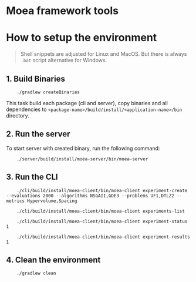 # Moea framework tools

# How to setup the environment

> Shell snippets are adjusted for Linux and MacOS. But there is always `.bat` script alternative for Windows.


## 1. Build Binaries

```shell
    ./gradlew createBinaries
```

This task build each package (cli and server), copy binaries and all dependencies to `<package-name>/build/install/<application-name>/bin` directory.

## 2. Run the server

To start server with created binary, run the following command:
```shell
    ./server/build/install/moea-server/bin/moea-server 
```

## 3. Run the CLI

```shell
    ./cli/build/install/moea-client/bin/moea-client experiment-create --evaluations 2000 --algorithms NSGAII,GDE3 --problems UF1,DTLZ2 --metrics Hypervolume,Spacing
```

```shell
    ./cli/build/install/moea-client/bin/moea-client experiments-list
```

```shell
    ./cli/build/install/moea-client/bin/moea-client experiment-status 1
```

```shell
    ./cli/build/install/moea-client/bin/moea-client experiment-results 1
```

## 4. Clean the environment

```shell
    ./gradlew clean
```
